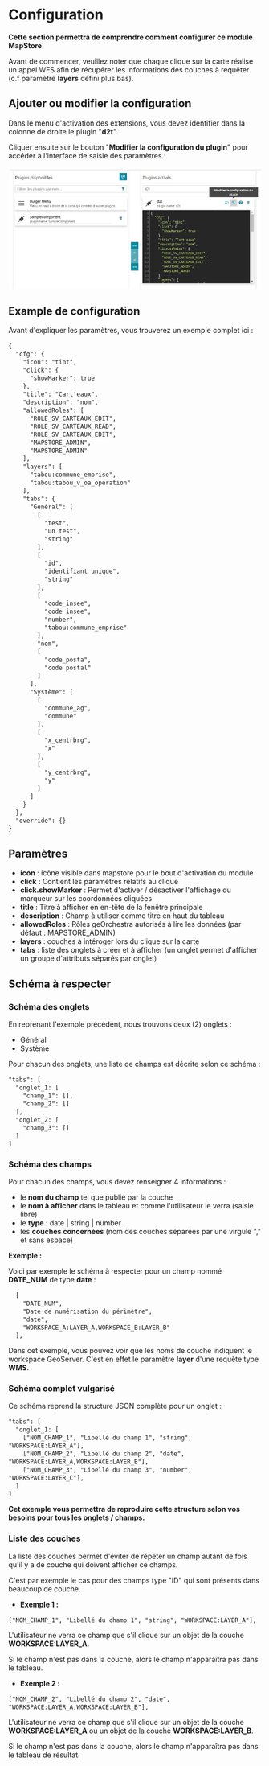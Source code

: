 # Configuration

**Cette section permettra de comprendre comment configurer ce module MapStore.**

Avant de commencer, veuillez noter que chaque clique sur la carte réalise un appel WFS afin de récupérer les informations des couches à requêter (c.f paramètre **layers** défini plus bas).


## Ajouter ou modifier la configuration

Dans le menu d'activation des extensions, vous devez identifier dans la colonne de droite le plugin "**d2t**".

Cliquer ensuite sur le bouton "**Modifier la configuration du plugin**" pour accéder à l'interface de saisie des paramètres : 

![image config](../images/install_module_config.jpg)

## Example de configuration

Avant d'expliquer les paramètres, vous trouverez un exemple complet ici : 

```
{
  "cfg": {
    "icon": "tint",
    "click": {
      "showMarker": true
    },
    "title": "Cart'eaux",
    "description": "nom",
    "allowedRoles": [
      "ROLE_SV_CARTEAUX_EDIT",
      "ROLE_SV_CARTEAUX_READ",
      "ROLE_SV_CARTEAUX_EDIT",
      "MAPSTORE_ADMIN",
      "MAPSTORE_ADMIN"
    ],
    "layers": [
      "tabou:commune_emprise",
      "tabou:tabou_v_oa_operation"
    ],
    "tabs": {
      "Général": [
        [
          "test",
          "un test",
          "string"
        ],
        [
          "id",
          "identifiant unique",
          "string"
        ],
        [
          "code_insee",
          "code insee",
          "number",
          "tabou:commune_emprise"
        ],
        "nom",
        [
          "code_posta",
          "code postal"
        ]
      ],
      "Système": [
        [
          "commune_ag",
          "commune"
        ],
        [
          "x_centrbrg",
          "x"
        ],
        [
          "y_centrbrg",
          "y"
        ]
      ]
    }
  },
  "override": {}
}
```

## Paramètres

- **icon** : icône visible dans mapstore pour le bout d'activation du module
- **click** : Contient les paramètres relatifs au clique
- **click.showMarker** : Permet d'activer / désactiver l'affichage du marqueur sur les coordonnées cliquées
- **title** : Titre à afficher en en-tête de la fenêtre principale
- **description** : Champ à utiliser comme titre en haut du tableau
- **allowedRoles** : Rôles geOrchestra autorisés à lire les données (par défaut : MAPSTORE_ADMIN)
- **layers** : couches à intéroger lors du clique sur la carte
- **tabs** : liste des onglets à créer et à afficher (un onglet permet d'afficher un groupe d'attributs séparés par onglet)


## Schéma à respecter

### Schéma des onglets

En reprenant l'exemple précédent, nous trouvons deux (2) onglets : 

- Général
- Système

Pour chacun des onglets, une liste de champs est décrite selon ce schéma : 

```
"tabs": [
  "onglet_1: [
    "champ_1": [],
    "champ_2": []
  ],
  "onglet_2: [
    "champ_3": []
  ]
]
```

### Schéma des champs

Pour chacun des champs, vous devez renseigner 4 informations :

- le **nom du champ** tel que publié par la couche
- le **nom à afficher** dans le tableau et comme l'utilisateur le verra (saisie libre)
- le **type** : date | string | number
- les **couches concernées** (nom des couches séparées par une virgule "," et sans espace)

**Exemple :**

Voici par exemple le schéma à respecter pour un champ nommé **DATE_NUM** de type **date** : 

```
  [
    "DATE_NUM",
    "Date de numérisation du périmètre",
    "date",
    "WORKSPACE_A:LAYER_A,WORKSPACE_B:LAYER_B"
  ],
```

Dans cet exemple, vous pouvez voir que les noms de couche indiquent le workspace GeoServer. C'est en effet le paramètre **layer** d'une requête type **WMS**.

### Schéma complet vulgarisé
Ce schéma reprend la structure JSON complète pour un onglet :

```
"tabs": [
  "onglet_1: [
    ["NOM_CHAMP_1", "Libellé du champ 1", "string", "WORKSPACE:LAYER_A"],
    ["NOM_CHAMP_2", "Libellé du champ 2", "date", "WORKSPACE:LAYER_A,WORKSPACE:LAYER_B"],
    ["NOM_CHAMP_3", "Libellé du champ 3", "number", "WORKSPACE:LAYER_C"],
  ]
]
```

**Cet exemple vous permettra de reproduire cette structure selon vos besoins pour tous les onglets / champs.**

### Liste des couches

La liste des couches permet d'éviter de répéter un champ autant de fois qu'il y a de couche qui doivent afficher ce champs.

C'est par exemple le cas pour des champs type "ID" qui sont présents dans beaucoup de couche.

- **Exemple 1 :**

```
["NOM_CHAMP_1", "Libellé du champ 1", "string", "WORKSPACE:LAYER_A"],
```

L'utilisateur ne verra ce champ que s'il clique sur un objet de la couche **WORKSPACE:LAYER_A**.

Si le champ n'est pas dans la couche, alors le champ n'apparaîtra pas dans le tableau.

- **Exemple 2 :**

```
["NOM_CHAMP_2", "Libellé du champ 2", "date", "WORKSPACE:LAYER_A,WORKSPACE:LAYER_B"],
```

L'utilisateur ne verra ce champ que s'il clique sur un objet de la couche **WORKSPACE:LAYER_A** ou un objet de la couche **WORKSPACE:LAYER_B**.

Si le champ n'est pas dans la couche, alors le champ n'apparaîtra pas dans le tableau de résultat.